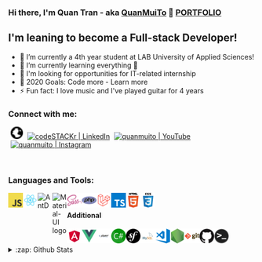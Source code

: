 ### Hi there, I'm Quan Tran - aka [QuanMuiTo][website] 👋 [PORTFOLIO][website]

## I'm leaning to become a Full-stack Developer!

- 🔭 I’m currently a 4th year student at LAB University of Applied Sciences!
- 🌱 I’m currently learning everything 🤣
- 👯 I'm looking for opportunities for IT-related internship
- 🥅 2020 Goals: Code more - Learn more
- ⚡ Fun fact: I love music and I've played guitar for 4 years

### Connect with me:

[<img style="margin-left: 5px" alt="portfolio" width="25px" src="https://raw.githubusercontent.com/iconic/open-iconic/master/svg/globe.svg" />][website]
[<img style="margin-left: 5px" alt="codeSTACKr | LinkedIn" width="25px" src="https://cdn.jsdelivr.net/npm/simple-icons@v3/icons/linkedin.svg" />][linkedin]
[<img style="margin-left: 5px" alt="quanmuito | YouTube" width="25px" src="https://cdn.jsdelivr.net/npm/simple-icons@v3/icons/youtube.svg" />][youtube]
[<img style="margin-left: 5px" alt="quanmuito | Instagram" width="25px" src="https://cdn.jsdelivr.net/npm/simple-icons@v3/icons/instagram.svg" />][instagram]

<br />

### Languages and Tools:

<img align="left" alt="JavaScript" width="30px" src="https://raw.githubusercontent.com/github/explore/80688e429a7d4ef2fca1e82350fe8e3517d3494d/topics/javascript/javascript.png" />
<img align="left" alt="React" width="30px" src="https://raw.githubusercontent.com/github/explore/80688e429a7d4ef2fca1e82350fe8e3517d3494d/topics/react/react.png" />
<img align="left" alt="AntD" width="30px" src="https://gw.alipayobjects.com/zos/rmsportal/KDpgvguMpGfqaHPjicRK.svg">
<img align="left" alt="Material-UI logo" width="30px" src="https://material-ui.com/static/logo.svg">
<img align="left" alt="Sass" width="30px" src="https://raw.githubusercontent.com/github/explore/80688e429a7d4ef2fca1e82350fe8e3517d3494d/topics/sass/sass.png" />
<img align="left" alt="PHP" width="30px" src="https://raw.githubusercontent.com/github/explore/80688e429a7d4ef2fca1e82350fe8e3517d3494d/topics/php/php.png" />
<img align="left" alt="Laravel" width="30px" src="https://raw.githubusercontent.com/github/explore/80688e429a7d4ef2fca1e82350fe8e3517d3494d/topics/laravel/laravel.png" />
<img align="left" alt="Typescript" width="30px" src="https://raw.githubusercontent.com/github/explore/80688e429a7d4ef2fca1e82350fe8e3517d3494d/topics/typescript/typescript.png" />
<img align="left" alt="HTML5" width="30px" src="https://raw.githubusercontent.com/github/explore/80688e429a7d4ef2fca1e82350fe8e3517d3494d/topics/html/html.png" />
<img align="left" alt="CSS3" width="30px" src="https://raw.githubusercontent.com/github/explore/80688e429a7d4ef2fca1e82350fe8e3517d3494d/topics/css/css.png" />

<br />

#### Additional

<img align="left" alt="Angular" width="30px" src="https://raw.githubusercontent.com/github/explore/80688e429a7d4ef2fca1e82350fe8e3517d3494d/topics/angular/angular.png" />
<img align="left" alt="Vue" width="30px" src="https://raw.githubusercontent.com/github/explore/80688e429a7d4ef2fca1e82350fe8e3517d3494d/topics/vue/vue.png" />
<img align="left" alt="Jquery" width="30px" src="https://raw.githubusercontent.com/github/explore/80688e429a7d4ef2fca1e82350fe8e3517d3494d/topics/jquery/jquery.png" />
<img align="left" alt="csharp" width="30px" src="https://raw.githubusercontent.com/github/explore/80688e429a7d4ef2fca1e82350fe8e3517d3494d/topics/csharp/csharp.png" />
<img align="left" alt="Symfony" width="30px" src="https://raw.githubusercontent.com/github/explore/80688e429a7d4ef2fca1e82350fe8e3517d3494d/topics/symfony/symfony.png" />
<img align="left" alt="MySQL" width="30px" src="https://raw.githubusercontent.com/github/explore/80688e429a7d4ef2fca1e82350fe8e3517d3494d/topics/mysql/mysql.png" />

<img align="left" alt="Visual Studio Code" width="30px" src="https://raw.githubusercontent.com/github/explore/80688e429a7d4ef2fca1e82350fe8e3517d3494d/topics/visual-studio-code/visual-studio-code.png" />
<img align="left" alt="Node.js" width="30px" src="https://raw.githubusercontent.com/github/explore/80688e429a7d4ef2fca1e82350fe8e3517d3494d/topics/nodejs/nodejs.png" />
<img align="left" alt="Git" width="30px" src="https://raw.githubusercontent.com/github/explore/80688e429a7d4ef2fca1e82350fe8e3517d3494d/topics/git/git.png" />
<img align="left" alt="GitHub" width="30px" src="https://raw.githubusercontent.com/github/explore/78df643247d429f6cc873026c0622819ad797942/topics/github/github.png" />
<img align="left" alt="Terminal" width="30px" src="https://raw.githubusercontent.com/github/explore/80688e429a7d4ef2fca1e82350fe8e3517d3494d/topics/terminal/terminal.png" />
<!-- <img alt="MongoDB" width="30px" src="https://raw.githubusercontent.com/github/explore/80688e429a7d4ef2fca1e82350fe8e3517d3494d/topics/mongodb/mongodb.png" /> -->

<br />
<br />
<details>
  <summary>:zap: Github Stats</summary>

[![Anurag's github stats](https://github-readme-stats.vercel.app/api?username=quanmuito&count_private=true)](https://github.com/anuraghazra/github-readme-stats)

</details>

[website]: https://quanmuito.github.io/portfolio/
[youtube]: https://www.youtube.com/channel/UCMKyUH8y24yxZ40xrlujwXQ?view_as=subscriber
[instagram]: https://www.instagram.com/_quanmuito_/
[linkedin]: https://www.linkedin.com/in/quanmuito110299/
